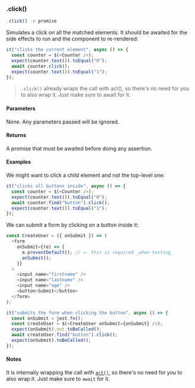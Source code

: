 ### .click()

```js
.click() -> promise
```

Simulates a click on all the matched elements. It should be awaited for the side effects to run and the component to re-rendered:

```js
it("clicks the current element", async () => {
  const counter = $(<Counter />);
  expect(counter.text()).toEqual("0");
  await counter.click();
  expect(counter.text()).toEqual("1");
});
```

> `.click()` already wraps the call with act(), so there's no need for you to also wrap it. Just make sure to await for it.

#### Parameters

None. Any parameters passed will be ignored.

#### Returns

A promise that must be awaited before doing any assertion.

#### Examples

We might want to click a child element and not the top-level one:

```js
it("clicks all buttons inside", async () => {
  const counter = $(<Counter />);
  expect(counter.text()).toEqual("0");
  await counter.find("button").click();
  expect(counter.text()).toEqual("1");
});
```

We can submit a form by clicking on a button inside it:

```js
const CreateUser = ({ onSubmit }) => (
  <form
    onSubmit={(e) => {
      e.preventDefault(); // <- this is required _when testing_
      onSubmit();
    }}
  >
    <input name="firstname" />
    <input name="lastname" />
    <input name="age" />
    <button>Submit</button>
  </form>
);

it("submits the form when clicking the button", async () => {
  const onSubmit = jest.fn();
  const createUser = $(<CreateUser onSubmit={onSubmit} />);
  expect(onSubmit).not.toBeCalled();
  await createUser.find("button").click();
  expect(onSubmit).toBeCalled();
});
```

#### Notes

It is internally wrapping the call with [`act()`](#act), so there's no need for you to also wrap it. Just make sure to `await` for it.
